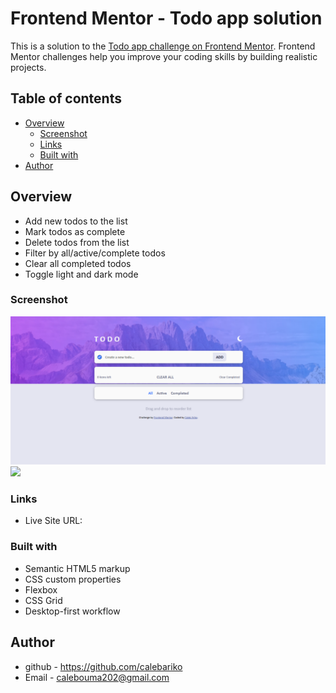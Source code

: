 # Frontend Mentor - Todo app solution

This is a solution to the [Todo app challenge on Frontend Mentor](https://www.frontendmentor.io/challenges/todo-app-Su1_KokOW). Frontend Mentor challenges help you improve your coding skills by building realistic projects. 

## Table of contents

- [Overview](#overview)
  - [Screenshot](#screenshot)
  - [Links](#links)
  - [Built with](#built-with)
- [Author](#author)

## Overview

- Add new todos to the list
- Mark todos as complete
- Delete todos from the list
- Filter by all/active/complete todos
- Clear all completed todos
- Toggle light and dark mode

### Screenshot

![](./todoapppreview-lighttheme.png)
![](./todoapppreview-darktheme.png)

### Links

- Live Site URL: [](https://todolistingwebapp.netlify.app)

### Built with

- Semantic HTML5 markup
- CSS custom properties
- Flexbox
- CSS Grid
- Desktop-first workflow

## Author

- github - https://github.com/calebariko
- Email - calebouma202@gmail.com